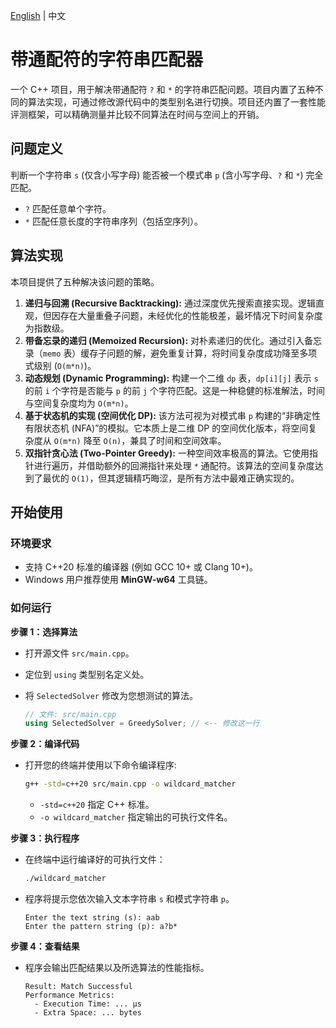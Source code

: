 [English](README.md) | 中文

# 带通配符的字符串匹配器

一个 C++ 项目，用于解决带通配符 `?` 和 `*` 的字符串匹配问题。项目内置了五种不同的算法实现，可通过修改源代码中的类型别名进行切换。项目还内置了一套性能评测框架，可以精确测量并比较不同算法在时间与空间上的开销。

## 问题定义

判断一个字符串 `s` (仅含小写字母) 能否被一个模式串 `p` (含小写字母、`?` 和 `*`) 完全匹配。

- `?` 匹配任意单个字符。
- `*` 匹配任意长度的字符串序列（包括空序列）。

## 算法实现

本项目提供了五种解决该问题的策略。

1.  **递归与回溯 (Recursive Backtracking):** 通过深度优先搜索直接实现。逻辑直观，但因存在大量重叠子问题，未经优化的性能极差，最坏情况下时间复杂度为指数级。
2.  **带备忘录的递归 (Memoized Recursion):** 对朴素递归的优化。通过引入备忘录（`memo` 表）缓存子问题的解，避免重复计算，将时间复杂度成功降至多项式级别 (`O(m*n)`)。
3.  **动态规划 (Dynamic Programming):** 构建一个二维 `dp` 表，`dp[i][j]` 表示 `s` 的前 `i` 个字符是否能与 `p` 的前 `j` 个字符匹配。这是一种稳健的标准解法，时间与空间复杂度均为 `O(m*n)`。
4.  **基于状态机的实现 (空间优化 DP):** 该方法可视为对模式串 `p` 构建的“非确定性有限状态机 (NFA)”的模拟。它本质上是二维 DP 的空间优化版本，将空间复杂度从 `O(m*n)` 降至 `O(n)`，兼具了时间和空间效率。
5.  **双指针贪心法 (Two-Pointer Greedy):** 一种空间效率极高的算法。它使用指针进行遍历，并借助额外的回溯指针来处理 `*` 通配符。该算法的空间复杂度达到了最优的 `O(1)`，但其逻辑精巧晦涩，是所有方法中最难正确实现的。

## 开始使用

### 环境要求

- 支持 C++20 标准的编译器 (例如 GCC 10+ 或 Clang 10+)。
- Windows 用户推荐使用 **MinGW-w64** 工具链。

### 如何运行

**步骤 1：选择算法**

- 打开源文件 `src/main.cpp`。
- 定位到 `using` 类型别名定义处。
- 将 `SelectedSolver` 修改为您想测试的算法。

  ```cpp
  // 文件: src/main.cpp
  using SelectedSolver = GreedySolver; // <-- 修改这一行
  ```

**步骤 2：编译代码**

- 打开您的终端并使用以下命令编译程序:

  ```bash
  g++ -std=c++20 src/main.cpp -o wildcard_matcher
  ```

  - `-std=c++20` 指定 C++ 标准。
  - `-o wildcard_matcher` 指定输出的可执行文件名。

**步骤 3：执行程序**

- 在终端中运行编译好的可执行文件：

  ```bash
  ./wildcard_matcher
  ```

- 程序将提示您依次输入文本字符串 `s` 和模式字符串 `p`。

  ```
  Enter the text string (s): aab
  Enter the pattern string (p): a?b*
  ```

**步骤 4：查看结果**

- 程序会输出匹配结果以及所选算法的性能指标。

  ```
  Result: Match Successful
  Performance Metrics:
    - Execution Time: ... μs
    - Extra Space: ... bytes
  ```
